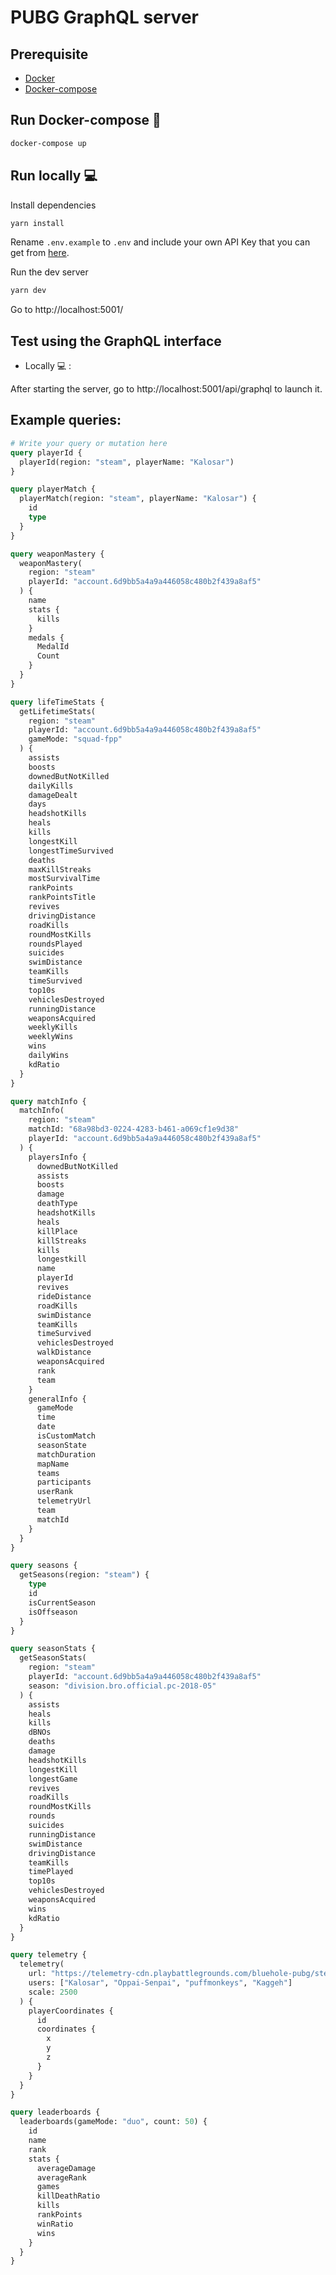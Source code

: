 # PUBG GraphQL server

## Prerequisite

* [Docker](https://www.docker.com/get-started)
* [Docker-compose](https://docs.docker.com/compose/install/)

## Run Docker-compose 🚢 

```bash
docker-compose up
```

## Run locally :computer:

Install dependencies

```bash
yarn install
```

Rename `.env.example` to `.env` and include your own API Key that you can get from [here](https://developer.playbattlegrounds.com/).

Run the dev server

```bash
yarn dev
```

Go to http://localhost:5001/

## Test using the GraphQL interface

- Locally :computer: :

After starting the server, go to http://localhost:5001/api/graphql to launch it.

## Example queries:

```graphql
# Write your query or mutation here
query playerId {
  playerId(region: "steam", playerName: "Kalosar")
}

query playerMatch {
  playerMatch(region: "steam", playerName: "Kalosar") {
    id
    type
  }
}

query weaponMastery {
  weaponMastery(
    region: "steam"
    playerId: "account.6d9bb5a4a9a446058c480b2f439a8af5"
  ) {
    name
    stats {
      kills
    }
    medals {
      MedalId
      Count
    }
  }
}

query lifeTimeStats {
  getLifetimeStats(
    region: "steam"
    playerId: "account.6d9bb5a4a9a446058c480b2f439a8af5"
    gameMode: "squad-fpp"
  ) {
    assists
    boosts
    downedButNotKilled
    dailyKills
    damageDealt
    days
    headshotKills
    heals
    kills
    longestKill
    longestTimeSurvived
    deaths
    maxKillStreaks
    mostSurvivalTime
    rankPoints
    rankPointsTitle
    revives
    drivingDistance
    roadKills
    roundMostKills
    roundsPlayed
    suicides
    swimDistance
    teamKills
    timeSurvived
    top10s
    vehiclesDestroyed
    runningDistance
    weaponsAcquired
    weeklyKills
    weeklyWins
    wins
    dailyWins
    kdRatio
  }
}

query matchInfo {
  matchInfo(
    region: "steam"
    matchId: "68a98bd3-0224-4283-b461-a069cf1e9d38"
    playerId: "account.6d9bb5a4a9a446058c480b2f439a8af5"
  ) {
    playersInfo {
      downedButNotKilled
      assists
      boosts
      damage
      deathType
      headshotKills
      heals
      killPlace
      killStreaks
      kills
      longestkill
      name
      playerId
      revives
      rideDistance
      roadKills
      swimDistance
      teamKills
      timeSurvived
      vehiclesDestroyed
      walkDistance
      weaponsAcquired
      rank
      team
    }
    generalInfo {
      gameMode
      time
      date
      isCustomMatch
      seasonState
      matchDuration
      mapName
      teams
      participants
      userRank
      telemetryUrl
      team
      matchId
    }
  }
}

query seasons {
  getSeasons(region: "steam") {
    type
    id
    isCurrentSeason
    isOffseason
  }
}

query seasonStats {
  getSeasonStats(
    region: "steam"
    playerId: "account.6d9bb5a4a9a446058c480b2f439a8af5"
    season: "division.bro.official.pc-2018-05"
  ) {
    assists
    heals
    kills
    dBNOs
    deaths
    damage
    headshotKills
    longestKill
    longestGame
    revives
    roadKills
    roundMostKills
    rounds
    suicides
    runningDistance
    swimDistance
    drivingDistance
    teamKills
    timePlayed
    top10s
    vehiclesDestroyed
    weaponsAcquired
    wins
    kdRatio
  }
}

query telemetry {
  telemetry(
    url: "https://telemetry-cdn.playbattlegrounds.com/bluehole-pubg/steam/2019/11/18/20/26/a66d16f3-0a41-11ea-a839-0a586469f41b-telemetry.json"
    users: ["Kalosar", "Oppai-Senpai", "puffmonkeys", "Kaggeh"]
    scale: 2500
  ) {
    playerCoordinates {
      id
      coordinates {
        x
        y
        z
      }
    }
  }
}

query leaderboards {
  leaderboards(gameMode: "duo", count: 50) {
    id
    name
    rank
    stats {
      averageDamage
      averageRank
      games
      killDeathRatio
      kills
      rankPoints
      winRatio
      wins
    }
  }
}
```
